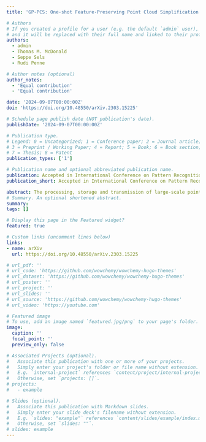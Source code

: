 ```yaml
---
title: 'GP-PCS: One-shot Feature-Preserving Point Cloud Simplification with Gaussian Processes on Riemannian Manifolds'

# Authors
# If you created a profile for a user (e.g. the default `admin` user), write the username (folder name) here
# and it will be replaced with their full name and linked to their profile.
authors:
  - admin
  - Thomas M. McDonald
  - Seppe Sels
  - Rudi Penne

# Author notes (optional)
author_notes:
  - 'Equal contribution'
  - 'Equal contribution'

date: '2024-09-07T00:00:00Z'
doi: 'https://doi.org/10.48550/arXiv.2303.15225'

# Schedule page publish date (NOT publication's date).
publishDate: '2024-09-07T00:00:00Z'

# Publication type.
# Legend: 0 = Uncategorized; 1 = Conference paper; 2 = Journal article;
# 3 = Preprint / Working Paper; 4 = Report; 5 = Book; 6 = Book section;
# 7 = Thesis; 8 = Patent
publication_types: ['1']

# Publication name and optional abbreviated publication name.
publication: Accepted in International Conference on Pattern Recognition 2024
publication_short: Accepted in International Conference on Pattern Recognition 2024

abstract: The processing, storage and transmission of large-scale point clouds is an ongoing challenge in the computer vision community which hinders progress in the application of 3D models to real-world settings, such as autonomous driving, virtual reality and remote sensing. We propose a novel, one-shot point cloud simplification method which preserves both the salient structural features and the overall shape of a point cloud without any prior surface reconstruction step. Our method employs Gaussian processes suitable for functions defined on Riemannian manifolds, allowing us to model the surface variation function across any given point cloud. A simplified version of the original cloud is obtained by sequentially selecting points using a greedy sparsification scheme. The selection criterion used for this scheme ensures that the simplified cloud best represents the surface variation of the original point cloud. We evaluate our method on several benchmark and self-acquired point clouds, compare it to a range of existing methods, demonstrate its application in downstream tasks of registration and surface reconstruction, and show that our method is competitive both in terms of empirical performance and computational efficiency. The code is available at https://github.com/stutipathak5/gps-for-point-clouds.
# Summary. An optional shortened abstract.
summary: 
tags: []

# Display this page in the Featured widget?
featured: true

# Custom links (uncomment lines below)
links:
- name: arXiv
  url: https://doi.org/10.48550/arXiv.2303.15225

# url_pdf: ''
# url_code: 'https://github.com/wowchemy/wowchemy-hugo-themes'
# url_dataset: 'https://github.com/wowchemy/wowchemy-hugo-themes'
# url_poster: ''
# url_project: ''
# url_slides: ''
# url_source: 'https://github.com/wowchemy/wowchemy-hugo-themes'
# url_video: 'https://youtube.com'

# Featured image
# To use, add an image named `featured.jpg/png` to your page's folder.
image:
  caption: ''
  focal_point: ''
  preview_only: false

# Associated Projects (optional).
#   Associate this publication with one or more of your projects.
#   Simply enter your project's folder or file name without extension.
#   E.g. `internal-project` references `content/project/internal-project/index.md`.
#   Otherwise, set `projects: []`.
# projects:
#   - example

# Slides (optional).
#   Associate this publication with Markdown slides.
#   Simply enter your slide deck's filename without extension.
#   E.g. `slides: "example"` references `content/slides/example/index.md`.
#   Otherwise, set `slides: ""`.
# slides: example
---
```

<!-- 
{{% callout note %}}
Click the _Cite_ button above to demo the feature to enable visitors to import publication metadata into their reference management software.
{{% /callout %}}

{{% callout note %}}
Create your slides in Markdown - click the _Slides_ button to check out the example.
{{% /callout %}}

Supplementary notes can be added here, including [code, math, and images](https://wowchemy.com/docs/writing-markdown-latex/). -->
